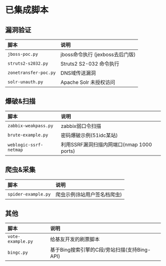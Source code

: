# 已集成脚本

漏洞验证 
----
|脚本|说明|
|:---|:---|
|`jboss-poc.py`       | jboss命令执行 (jexboss去后门版) |  
|`struts2-s2032.py`   | Struts2 S2-032 命令执行 |  
|`zonetransfer-poc.py`| DNS域传送漏洞 |
|`solr-unauth.py`     | Apache Solr 未授权访问 |
  
爆破&扫描 
-----
|脚本|说明|
|:---|:---|
|`zabbix-weakpass.py`  |zabbix弱口令扫描|  
|`brute-example.py`    |密码爆破示例(51idc某站)|
|`weblogic-ssrf-netmap`|利用SSRF漏洞扫描内网端口(nmap 1000 ports)|
  
爬虫&采集
-----
|脚本|说明|
|:---|:---|
|`spider-example.py`   |爬虫示例(B站用户签名档爬虫)|  
  
其他
---
|脚本|说明|
|:---|:---|
|`vote-example.py`     |给基友开发的刷票脚本|  
|`bingc.py`            |基于Bing搜索引擎的C段/旁站扫描(支持Bing-API)|  
  
  